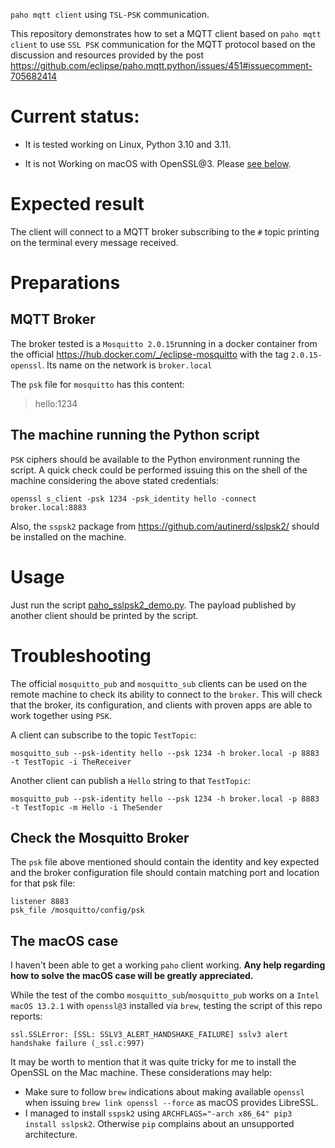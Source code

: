 `paho mqtt client` using `TSL-PSK` communication.

This repository demonstrates how to set a MQTT client based on `paho mqtt client` to use `SSL PSK` communication for the MQTT protocol based on the discussion and resources provided by the post https://github.com/eclipse/paho.mqtt.python/issues/451#issuecomment-705682414 


# Current status:

- It is tested working on Linux, Python 3.10 and 3.11.

- It is not Working on macOS with OpenSSL@3. Please [see below](#the-macos-case).


# Expected result


The client will connect to a MQTT broker subscribing to the `#` topic printing on the terminal every message received.


# Preparations


## MQTT Broker

The broker tested is a `Mosquitto 2.0.15`running in a docker container from the official https://hub.docker.com/_/eclipse-mosquitto with the tag `2.0.15-openssl`. Its name on the network is `broker.local`

The `psk` file for `mosquitto` has this content:
>hello:1234


## The machine running the Python script


`PSK` ciphers should be available to the Python environment running the script. A quick check could be performed issuing this on the shell of the machine considering the above stated credentials:

```
openssl s_client -psk 1234 -psk_identity hello -connect broker.local:8883
```

Also, the `sspsk2` package from https://github.com/autinerd/sslpsk2/ should be installed on the machine.


# Usage


Just run the script [paho_sslpsk2_demo.py](paho_sslpsk2_demo.py). The payload published by another client should be printed by the script.


# Troubleshooting


The official `mosquitto_pub` and `mosquitto_sub` clients can be used on the remote machine to check its ability to connect to the `broker`. This will check that the broker, its configuration, and clients with proven apps are able to work together using `PSK`. 

A client can subscribe to the topic `TestTopic`:

```
mosquitto_sub --psk-identity hello --psk 1234 -h broker.local -p 8883 -t TestTopic -i TheReceiver
```

Another client can publish a `Hello` string to that `TestTopic`:

```
mosquitto_pub --psk-identity hello --psk 1234 -h broker.local -p 8883 -t TestTopic -m Hello -i TheSender
```


## Check the Mosquitto Broker

The `psk` file above mentioned should contain the identity and key expected and the broker configuration file should contain matching port and location for that psk file:

```
listener 8883
psk_file /mosquitto/config/psk
```


## The macOS case

I haven't been able to get a working `paho` client working. **Any help regarding how to solve the macOS case will be greatly appreciated.**

While the test of the combo `mosquitto_sub`/`mosquitto_pub` works on a `Intel macOS 13.2.1` with `openssl@3` installed via `brew`, testing the script of this repo reports:

```
ssl.SSLError: [SSL: SSLV3_ALERT_HANDSHAKE_FAILURE] sslv3 alert handshake failure (_ssl.c:997)
```

It may be worth to mention that it was quite tricky for me to install the OpenSSL on the Mac machine. These considerations may help:

- Make sure to follow `brew` indications about making available `openssl` when issuing `brew link openssl --force` as macOS provides LibreSSL.
- I managed to install `sspsk2` using `ARCHFLAGS="-arch x86_64" pip3 install sslpsk2`. Otherwise `pip` complains about an unsupported architecture.
